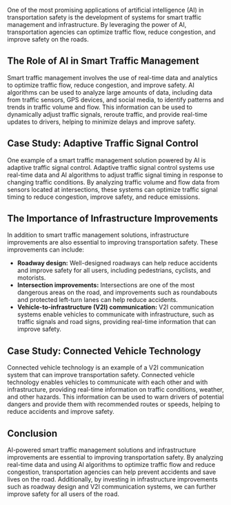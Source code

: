
One of the most promising applications of artificial intelligence (AI) in transportation safety is the development of systems for smart traffic management and infrastructure. By leveraging the power of AI, transportation agencies can optimize traffic flow, reduce congestion, and improve safety on the roads.

The Role of AI in Smart Traffic Management
------------------------------------------

Smart traffic management involves the use of real-time data and analytics to optimize traffic flow, reduce congestion, and improve safety. AI algorithms can be used to analyze large amounts of data, including data from traffic sensors, GPS devices, and social media, to identify patterns and trends in traffic volume and flow. This information can be used to dynamically adjust traffic signals, reroute traffic, and provide real-time updates to drivers, helping to minimize delays and improve safety.

Case Study: Adaptive Traffic Signal Control
-------------------------------------------

One example of a smart traffic management solution powered by AI is adaptive traffic signal control. Adaptive traffic signal control systems use real-time data and AI algorithms to adjust traffic signal timing in response to changing traffic conditions. By analyzing traffic volume and flow data from sensors located at intersections, these systems can optimize traffic signal timing to reduce congestion, improve safety, and reduce emissions.

The Importance of Infrastructure Improvements
---------------------------------------------

In addition to smart traffic management solutions, infrastructure improvements are also essential to improving transportation safety. These improvements can include:

* **Roadway design:** Well-designed roadways can help reduce accidents and improve safety for all users, including pedestrians, cyclists, and motorists.
* **Intersection improvements:** Intersections are one of the most dangerous areas on the road, and improvements such as roundabouts and protected left-turn lanes can help reduce accidents.
* **Vehicle-to-infrastructure (V2I) communication:** V2I communication systems enable vehicles to communicate with infrastructure, such as traffic signals and road signs, providing real-time information that can improve safety.

Case Study: Connected Vehicle Technology
----------------------------------------

Connected vehicle technology is an example of a V2I communication system that can improve transportation safety. Connected vehicle technology enables vehicles to communicate with each other and with infrastructure, providing real-time information on traffic conditions, weather, and other hazards. This information can be used to warn drivers of potential dangers and provide them with recommended routes or speeds, helping to reduce accidents and improve safety.

Conclusion
----------

AI-powered smart traffic management solutions and infrastructure improvements are essential to improving transportation safety. By analyzing real-time data and using AI algorithms to optimize traffic flow and reduce congestion, transportation agencies can help prevent accidents and save lives on the road. Additionally, by investing in infrastructure improvements such as roadway design and V2I communication systems, we can further improve safety for all users of the road.
